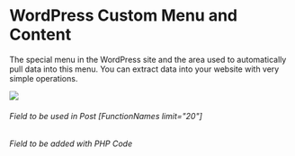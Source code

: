 # WordPress Custom Menu and Content

The special menu in the WordPress site and the area used to automatically pull data into this menu. You can extract data into your website with very simple operations.

![](https://fatihsayin.com.tr/function.png)

###### Field to be used in Post [FunctionNames limit="20"]
###### Field to be added with PHP Code <?php add_shortcode('FunctionNames' true); ?>
